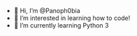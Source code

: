 - 👋 Hi, I’m @Panoph0bia
- 👀 I’m interested in learning how to code!
- 🌱 I’m currently learning Python 3


<!---
Panoph0bia/Panoph0bia is a ✨ special ✨ repository because its `README.md` (this file) appears on your GitHub profile.
You can click the Preview link to take a look at your changes.
--->
